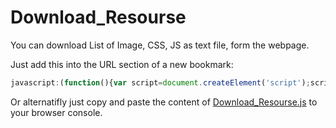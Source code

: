 # Download_Resourse
You can download List of Image, CSS, JS as text file, form the webpage.

Just add this into the URL section of a new bookmark:

```javascript
javascript:(function(){var script=document.createElement('script');script.src='https://cdn.jsdelivr.net/gh/amigodheena/download_resourse@master/download_resourse.js';document.body.appendChild(script);})()
```

Or alternatifly just copy and paste the content of [Download_Resourse.js](https://cdn.jsdelivr.net/gh/amigodheena/download_resourse@master/download_resourse.js) to your browser console.
